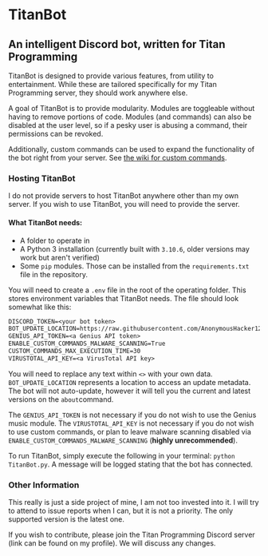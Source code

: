 # TitanBot
## An intelligent Discord bot, written for Titan Programming

TitanBot is designed to provide various features, from utility to entertainment. While these are
tailored specifically for my Titan Programming server, they should work anywhere else.

A goal of TitanBot is to provide modularity. Modules are toggleable without having to remove portions of code.
Modules (and commands) can also be disabled at the user level, so if a pesky user is abusing a command, their
permissions can be revoked.

Additionally, custom commands can be used to expand the functionality of the bot right from your server. See 
[the wiki for custom commands](https://github.com/AnonymousHacker1279/TitanBot/wiki/Custom-Commands).

### Hosting TitanBot
I do not provide servers to host TitanBot anywhere other than my own server. If you wish to use TitanBot,
you will need to provide the server.

#### What TitanBot needs:
- A folder to operate in
- A Python 3 installation (currently built with `3.10.6`, older versions may work but aren't verified)
- Some `pip` modules. Those can be installed from the `requirements.txt` file in the repository.

You will need to create a `.env` file in the root of the operating folder. This stores environment
variables that TitanBot needs. The file should look somewhat like this:

```txt
DISCORD_TOKEN=<your bot token>
BOT_UPDATE_LOCATION=https://raw.githubusercontent.com/AnonymousHacker1279/TitanBot/v2.x/update.json
GENIUS_API_TOKEN=<a Genius API token>
ENABLE_CUSTOM_COMMANDS_MALWARE_SCANNING=True
CUSTOM_COMMANDS_MAX_EXECUTION_TIME=30
VIRUSTOTAL_API_KEY=<a VirusTotal API key>
```

You will need to replace any text within `<>` with your own data. `BOT_UPDATE_LOCATION` represents a 
location to access an update metadata. The bot will not auto-update, however it will tell you the
current and latest versions on the `about`command.

The `GENIUS_API_TOKEN` is not necessary if you do not wish to use the Genius music module. The 
`VIRUSTOTAL_API_KEY` is not necessary if you do not wish to use custom commands, or plan to leave malware 
scanning disabled via `ENABLE_CUSTOM_COMMANDS_MALWARE_SCANNING` (**highly unrecommended**).

To run TitanBot, simply execute the following in your terminal: `python TitanBot.py`. A message will be
logged stating that the bot has connected.

### Other Information
This really is just a side project of mine, I am not too invested into it. I will try to attend to issue
reports when I can, but it is not a priority. The only supported version is the latest one.

If you wish to contribute, please join the Titan Programming Discord server (link can be found on my profile).
We will discuss any changes.